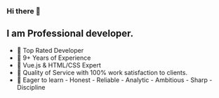 ### Hi there 👋
## I am Professional developer. 

- 💎 Top Rated Developer
- 💎 9+ Years of Experience
- 💎 Vue.js & HTML/CSS Expert
- 💎 Quality of Service with 100% work satisfaction to clients.
- 💎 Eager to learn - Honest - Reliable - Analytic - Ambitious - Sharp - Discipline


<!--
**mkalsi25/mkalsi25** is a ✨ _special_ ✨ repository because its `README.md` (this file) appears on your GitHub profile.

Here are some ideas to get you started:

- 🔭 I’m currently working on ...
- 🌱 I’m currently learning ...
- 👯 I’m looking to collaborate on ...
- 🤔 I’m looking for help with ...
- 💬 Ask me about ...
- 📫 How to reach me: ...
- 😄 Pronouns: ...
- ⚡ Fun fact: ...
-->

